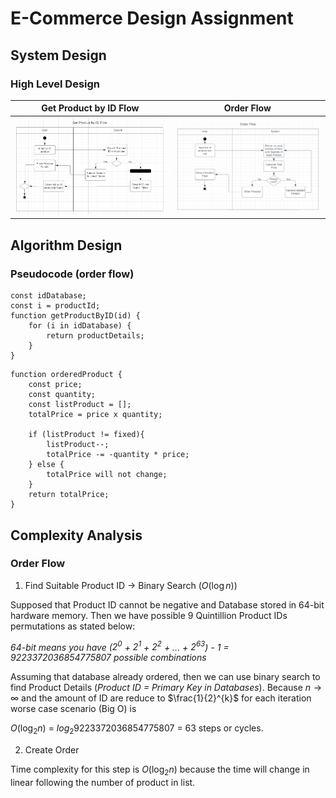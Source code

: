# E-Commerce Design Assignment

## System Design

### High Level Design

|       **Get Product by ID Flow**        |       **Order Flow**        |
| :-------------------------------------: | :-------------------------: |
| ![get-product](/assets/get-product.png) | ![order](/assets/order.png) |

## Algorithm Design

### Pseudocode (order flow)

```
const idDatabase;
const i = productId;
function getProductByID(id) {
    for (i in idDatabase) {
        return productDetails;
    }
}
```

```
function orderedProduct {
    const price;
    const quantity;
    const listProduct = [];
    totalPrice = price x quantity;

    if (listProduct != fixed){
        listProduct--;
        totalPrice -= -quantity * price;
    } else {
        totalPrice will not change;
    }
    return totalPrice;
}
```

## Complexity Analysis

### Order Flow

1. Find Suitable Product ID -> Binary Search ($O(\log n)$)

Supposed that Product ID cannot be negative and Database stored in 64-bit hardware memory. Then we have possible 9 Quintillion Product IDs permutations as stated below:

_64-bit means you have ($2^0$ + $2^1$ + $2^2$ + ... + $2^{63}$) - 1 = 9223372036854775807 possible combinations_

Assuming that database already ordered, then we can use binary search to find Product Details (_Product ID = Primary Key in Databases_). Because ${n\to\infty}$ and the amount of ID are reduce to $\frac{1}{2}^{k}$ for each iteration worse case scenario (Big O) is

$O(\log_{2} n)$ = $log_{2} 9223372036854775807$ = 63 steps or cycles.

2. Create Order

Time complexity for this step is $O(\log_{2} n)$ because the time will change in linear following the number of product in list.
